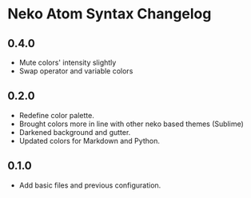 
# Neko Atom Syntax Changelog #

## 0.4.0 ##

- Mute colors' intensity slightly
- Swap operator and variable colors

## 0.2.0 ##

- Redefine color palette.
- Brought colors more in line with other neko based themes (Sublime)
- Darkened background and gutter.
- Updated colors for Markdown and Python.

## 0.1.0 ##

- Add basic files and previous configuration.
